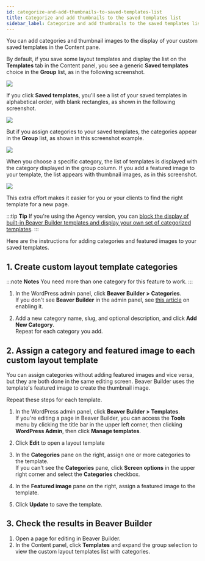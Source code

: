 ```yaml
---
id: categorize-and-add-thumbnails-to-saved-templates-list
title: Categorize and add thumbnails to the saved templates list
sidebar_label: Categorize and add thumbnails to the saved templates list
---
```


You can add categories and thumbnail images to the display of your custom
saved templates in the Content pane.

By default, if you save some layout templates and display the list on the
**Templates** tab in the Content panel, you see a generic **Saved templates**
choice in the **Group** list, as in the following screenshot.

![](/img/layout-templaes-categorize-thumbnails-1.png)

If you click **Saved templates**, you'll see a list of your saved templates
in alphabetical order, with blank rectangles, as shown in the following
screenshot.

![](/img/layout-templaes-categorize-thumbnails-2.png)

But if you assign categories to your saved templates, the categories appear in
the **Group** list, as shown in this screenshot example.

![](/img/layout-templaes-categorize-thumbnails-3.png)

When you choose a specific category, the list of templates is displayed with
the category displayed in the group column. If you add a featured image to
your template, the list appears with thumbnail images, as in this screenshot.

![](/img/layout-templaes-categorize-thumbnails-4.png)

This extra effort makes it easier for you or your clients to find the right
template for a new page.

:::tip **Tip** 
If you're using the Agency version, you can [block the display of built-in Beaver Builder templates and display your own set of categorized templates](/beaver-builder/white-labeling/replace-built-in-layout-templates-with-your-own.md).
:::

Here are the instructions for adding categories and featured images to your
saved templates.

## 1. Create custom layout template categories

:::note **Notes**
You need more than one category for this feature to work.
:::

  1. In the WordPress admin panel, click **Beaver Builder > Categories**.  
If you don't see **Beaver Builder** in the admin panel, see [this article](/beaver-builder/troubleshooting/miscellaneous/cant-find-the-beaver-builder-menu-in-the-admin-panel.md) on enabling it.

  2. Add a new category name, slug, and optional description, and click **Add New Category**.  
Repeat for each category you add.

## 2. Assign a category and featured image to each custom layout template

You can assign categories without adding featured images and vice versa, but
they are both done in the same editing screen. Beaver Builder uses the
template's featured image to create the thumbnail image.

Repeat these steps for each template.

  1. In the WordPress admin panel, click **Beaver Builder > Templates**.  
If you're editing a page in Beaver Builder, you can access the **Tools** menu
by clicking the title bar in the upper left corner, then clicking **WordPress
Admin**, then click **Manage templates**.

  2. Click **Edit** to open a layout template
  3. In the **Categories** pane on the right, assign one or more categories to the template.  
If you can't see the **Categories** pane, click **Screen options** in the
upper right corner and select the **Categories** checkbox.

  4. In the **Featured image** pane on the right, assign a featured image to the template.
  5. Click **Update** to save the template.

## 3. Check the results in Beaver Builder

  1. Open a page for editing in Beaver Builder.
  2. In the Content panel, click **Templates** and expand the group selection to view the custom layout templates list with categories.
